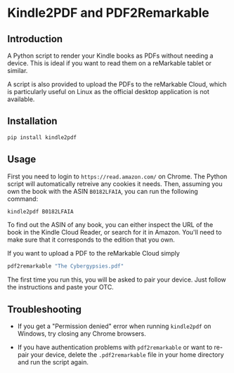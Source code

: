 # Kindle2PDF and PDF2Remarkable

## Introduction

A Python script to render your Kindle books as PDFs without needing a device. This is ideal if you want to read them on a reMarkable tablet or similar.

A script is also provided to upload the PDFs to the reMarkable Cloud, which is particularly useful on Linux as the official desktop application is not available.

## Installation

```bash
pip install kindle2pdf
```

## Usage

First you need to login to `https://read.amazon.com/` on Chrome. The Python script will automatically retreive any cookies it needs. Then, assuming you own the book with the ASIN `B0182LFAIA`, you can run the following command:

```bash
kindle2pdf B0182LFAIA
```

To find out the ASIN of any book, you can either inspect the URL of the book in the Kindle Cloud Reader, or search for it in Amazon. You'll need to make sure that it corresponds to the edition that you own.

If you want to upload a PDF to the reMarkable Cloud simply

```bash
pdf2remarkable "The Cybergypsies.pdf"
```

The first time you run this, you will be asked to pair your device. Just follow the instructions and paste your OTC.

## Troubleshooting

* If you get a "Permission denied" error when running `kindle2pdf` on Windows, try closing any Chrome browsers.

* If you have authentication problems with `pdf2remarkable` or want to re-pair your device, delete the `.pdf2remarkable` file in your home directory and run the script again.
